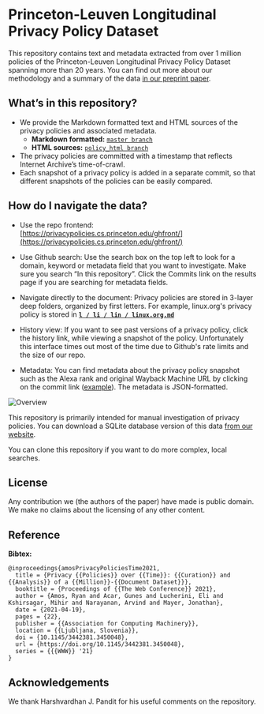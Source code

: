 # Princeton-Leuven Longitudinal Privacy Policy Dataset

This repository contains text and metadata extracted from
over 1 million policies of the Princeton-Leuven Longitudinal Privacy Policy Dataset spanning more than 20 years. You can find out more about our methodology and a summary of the data [in our preprint paper](https://privacypolicies.cs.princeton.edu/paper).

## What’s in this repository?
- We provide the Markdown formatted text and HTML sources of the privacy policies and associated metadata.
  - **Markdown formatted:** [`master branch`](https://github.com/citp/privacy-policy-historical/tree/master)
  - **HTML sources:** [`policy_html branch`](https://github.com/citp/privacy-policy-historical/tree/policy_html)
- The privacy policies are committed with a timestamp that reflects Internet Archive’s time-of-crawl.
- Each snapshot of a privacy policy is added in a separate commit, so
that different snapshots of the policies can be easily compared.


## How do I navigate the data?
- Use the repo frontend: [https://privacypolicies.cs.princeton.edu/ghfront/](https://privacypolicies.cs.princeton.edu/ghfront/)
- Use Github search: Use the search box on the top left to look for a domain, keyword or metadata field that you want to investigate. Make sure you search “In this repository”. Click the Commits link on the results page if you are searching for metadata fields.
- Navigate directly to the document: Privacy policies are stored in 3-layer deep folders, organized by first letters. For example, linux.org's privacy policy is stored in [**`l / li / lin / linux.org.md`**](https://github.com/citp/privacy-policy-historical/blob/master/l/li/lin/linux.org.md)

- History view: If you want to see past versions of a privacy policy, click the history link, while viewing a snapshot of the policy. Unfortunately this interface times out most of the time due to Github's rate limits and the size of our repo.
- Metadata: You can find metadata about the privacy policy snapshot such as the Alexa rank and original Wayback Machine URL by clicking on the commit link ([example](https://github.com/citp/privacy-policy-historical/commit/49691d0802b320c2be4444afe9113838be05675a)). The metadata is JSON-formatted.
 
 ![Overview](../assets/policy-gh-overview.png?raw=true)
 

This repository is primarily intended for manual investigation of privacy policies. You can download a SQLite database version of this data [from our website](https://privacypolicies.cs.princeton.edu/).

You can clone this repository if you want to do more complex, local searches.

## License
Any contribution we (the authors of the paper) have made is public domain. We make no claims about the licensing of any other content. 

## Reference
**Bibtex:**
```
@inproceedings{amosPrivacyPoliciesTime2021,
  title = {Privacy {{Policies}} over {{Time}}: {{Curation}} and {{Analysis}} of a {{Million}}-{{Document Dataset}}},
  booktitle = {Proceedings of {{The Web Conference}} 2021},
  author = {Amos, Ryan and Acar, Gunes and Lucherini, Eli and Kshirsagar, Mihir and Narayanan, Arvind and Mayer, Jonathan},
  date = {2021-04-19},
  pages = {22},
  publisher = {{Association for Computing Machinery}},
  location = {{Ljubljana, Slovenia}},
  doi = {10.1145/3442381.3450048},
  url = {https://doi.org/10.1145/3442381.3450048},
  series = {{{WWW}} '21}
}
```

## Acknowledgements
We thank Harshvardhan J. Pandit for his useful comments on the repository.

